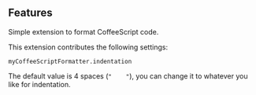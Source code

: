 ## Features

Simple extension to format CoffeeScript code.

This extension contributes the following settings:

`myCoffeeScriptFormatter.indentation`

The default value is 4 spaces (`"    "`), you can change it to whatever you like for indentation.